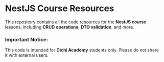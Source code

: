 # **NestJS Course Resources**

This repository contains all the code resources for the **NestJS course** lessons, including **CRUD operations**, **DTO validation**, and more.

### **Important Notice**:
This code is intended for **Dichi Academy** students only. Please do not share it with external users.
